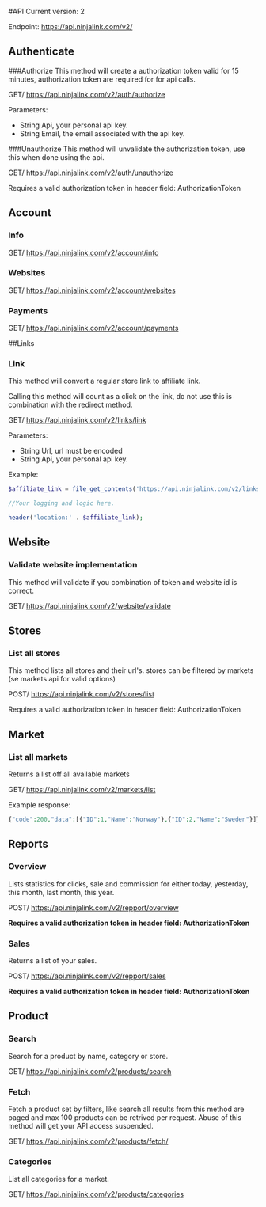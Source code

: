 #API 
Current version: 2

Endpoint: https://api.ninjalink.com/v2/

## Authenticate

###Authorize
This method will create a authorization token valid for 15 minutes, authorization token are required for for api calls.

GET/ https://api.ninjalink.com/v2/auth/authorize

Parameters:

* String Api, your personal api key.
* String Email, the email associated with the api key.

###Unauthorize
This method will unvalidate the authorization token, use this when done using the api.

GET/ https://api.ninjalink.com/v2/auth/unauthorize

Requires a valid authorization token in header field: AuthorizationToken

## Account

### Info
GET/ https://api.ninjalink.com/v2/account/info

### Websites
GET/ https://api.ninjalink.com/v2/account/websites

### Payments
GET/ https://api.ninjalink.com/v2/account/payments

##Links

### Link
This method will convert a regular store link to affiliate link.

Calling this method will count as a click on the link, do not use this is combination with the redirect method. 

GET/ https://api.ninjalink.com/v2/links/link

Parameters:

* String Url, url must be encoded
* String Api, your personal api key.

Example:

```php
$affiliate_link = file_get_contents('https://api.ninjalink.com/v2/links/link?Api=ffffffffffffffffffffff&Url='. url_encode('http://someurl.com'));

//Your logging and logic here.

header('location:' . $affiliate_link);
```

## Website

### Validate website implementation

This method will validate if you combination of token and website id is correct.

GET/ https://api.ninjalink.com/v2/website/validate

## Stores

### List all stores

This method lists all stores and their url's. stores can be filtered by markets (se markets api for valid options)

POST/ https://api.ninjalink.com/v2/stores/list

Requires a valid authorization token in header field: AuthorizationToken

## Market

### List all markets

Returns a list off all available markets

GET/  https://api.ninjalink.com/v2/markets/list

Example response:

```php
{"code":200,"data":[{"ID":1,"Name":"Norway"},{"ID":2,"Name":"Sweden"}]}
```

## Reports

### Overview

Lists statistics for clicks, sale and commission for either today, yesterday, this month, last month, this year.

POST/ https://api.ninjalink.com/v2/repport/overview

**Requires a valid authorization token in header field: AuthorizationToken**

### Sales

Returns a list of your sales.

POST/ https://api.ninjalink.com/v2/repport/sales

**Requires a valid authorization token in header field: AuthorizationToken**

## Product

### Search

Search for a product by name, category or store.

GET/ https://api.ninjalink.com/v2/products/search

### Fetch

Fetch a product set by filters, like search all results from this method are paged and max 100 products can be retrived per request. Abuse of this method will get your API access suspended.

GET/ https://api.ninjalink.com/v2/products/fetch/

### Categories

List all categories for a market.

GET/ https://api.ninjalink.com/v2/products/categories
